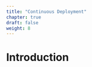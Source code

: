 ```yaml
---
title: "Continuous Deployment"
chapter: true
draft: false
weight: 8
---
```


# Introduction



<!-- URL Links index -->
[1]: https://www.terraform.io/
[2]: https://aws.amazon.com/ecr/

